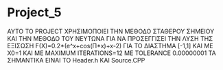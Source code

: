 # Project_5
ΑΥΤΟ ΤΟ PROJECT ΧΡΗΣΙΜΟΠΟΙΕΙ ΤΗΝ ΜΕΘΟΔΟ ΣΤΑΘΕΡΟΥ ΣΗΜΕΙΟΥ ΚΑΙ ΤΗΝ ΜΕΘΟΔΟ ΤΟΥ ΝΕΥΤΩΝΑ ΓΙΑ ΝΑ ΠΡΟΣΕΓΓΙΣΕΙ ΤΗΝ ΛΥΣΗ ΤΗΣ ΕΞΙΣΩΣΗ F(X)=0.2*(e^x+cos(Π*x)+x-2) ΓΙΑ ΤΟ ΔΙΑΣΤΗΜΑ [-1,1] ΚΑΙ ΜΕ Χ0=1 ΚΑΙ ΜΕ MAXIMUM ITERATIONS=12  ΜΕ TOLERANCE 0.00000001 ΤΑ ΣΗΜΑΝΤΙΚΑ ΕΙΝΑΙ ΤΟ Header.h KAI Source.CPP
